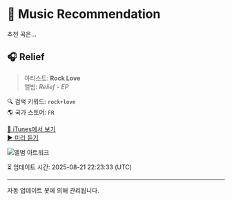 
# 🎵 Music Recommendation

추천 곡은...

## 🎧 Relief  
> 아티스트: **Rock Love**  
> 앨범: _Relief - EP_  

🔍 검색 키워드: `rock+love`  
🌎 국가 스토어: `FR`

[🔗 iTunes에서 보기](https://music.apple.com/fr/album/relief/1604070002?i=1604070003&uo=4)  
[▶️ 미리 듣기](https://audio-ssl.itunes.apple.com/itunes-assets/AudioPreview116/v4/b1/49/64/b14964b9-105d-4e98-2a07-837709136442/mzaf_7220837498733919616.plus.aac.p.m4a)

![앨범 아트워크](https://is1-ssl.mzstatic.com/image/thumb/Music116/v4/1b/eb/44/1beb44c7-cb29-2a32-de58-53365741991e/752470959547_cover.jpg/100x100bb.jpg)

⏳ 업데이트 시간: 2025-08-21 22:23:33 (UTC)

---
자동 업데이트 봇에 의해 관리됩니다.
